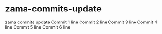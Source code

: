 # zama-commits-update
zama commits update
Commit 1 line
Commit 2 line
Commit 3 line
Commit 4 line
Commit 5 line
Commit 6 line
